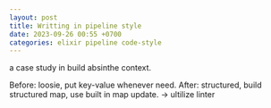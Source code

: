 ```yaml
---
layout: post
title: Writting in pipeline style
date: 2023-09-26 00:55 +0700
categories: elixir pipeline code-style
---
```


a case study in build absinthe context.

Before: loosie, put key-value whenever need.
After: structured, build structured map, use built in map update. -> ultilize linter

